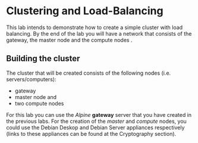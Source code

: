 # Clustering and Load-Balancing

This lab intends to demonstrate how to create a simple cluster with load balancing. By the end of the lab you will have a network that consists of the gateway, the master node and the compute nodes .

## Building the cluster

The cluster that will be created consists of the following nodes (i.e. servers/computers):

* gateway
* master node and
* two compute nodes

For this lab you can use the _Alpine_ **gateway** server that you have created in the previous labs. For the creation of the _master_ and _compute_ nodes, you could use the Debian Deskop and Debian Server appliances respectively (links to these appliances can be found at the Cryptography section).  

